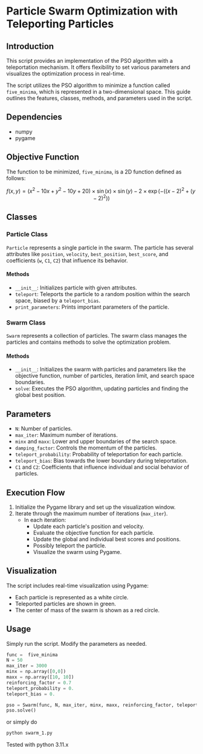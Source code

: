 # Particle Swarm Optimization with Teleporting Particles

## Introduction

This script provides an implementation of the PSO algorithm with a teleportation mechanism. It offers flexibility to set various parameters and visualizes the optimization process in real-time.

The script utilizes the PSO algorithm to minimize a function called `five_minima`, which is represented in a two-dimensional space. This guide outlines the features, classes, methods, and parameters used in the script.

## Dependencies

- numpy
- pygame

## Objective Function

The function to be minimized, `five_minima`, is a 2D function defined as follows:

$$
f(x,y)=(x^2 - 10x + y^2 - 10y + 20) \times \sin(x) \times \sin(y) - 2 \times \exp(-((x-2)^2 + (y-2)^2))
$$

## Classes

### Particle Class

`Particle` represents a single particle in the swarm. The particle has several attributes like `position`, `velocity`, `best_position`, `best_score`, and coefficients (`w`, `C1`, `C2`) that influence its behavior.

#### Methods

- `__init__`: Initializes particle with given attributes.
- `teleport`: Teleports the particle to a random position within the search space, biased by a `teleport_bias`.
- `print_parameters`: Prints important parameters of the particle.

### Swarm Class

`Swarm` represents a collection of particles. The swarm class manages the particles and contains methods to solve the optimization problem.

#### Methods

- `__init__`: Initializes the swarm with particles and parameters like the objective function, number of particles, iteration limit, and search space boundaries.
- `solve`: Executes the PSO algorithm, updating particles and finding the global best position.

## Parameters

- `N`: Number of particles.
- `max_iter`: Maximum number of iterations.
- `minx` and `maxx`: Lower and upper boundaries of the search space.
- `damping_factor`: Controls the momentum of the particles.
- `teleport_probability`: Probability of teleportation for each particle.
- `teleport_bias`: Bias towards the lower boundary during teleportation.
- `C1` and `C2`: Coefficients that influence individual and social behavior of particles.

## Execution Flow

1. Initialize the Pygame library and set up the visualization window.
2. Iterate through the maximum number of iterations (`max_iter`).
    - In each iteration:
        - Update each particle's position and velocity.
        - Evaluate the objective function for each particle.
        - Update the global and individual best scores and positions.
        - Possibly teleport the particle.
        - Visualize the swarm using Pygame.

## Visualization

The script includes real-time visualization using Pygame:
- Each particle is represented as a white circle.
- Teleported particles are shown in green.
- The center of mass of the swarm is shown as a red circle.

## Usage

Simply run the script. Modify the parameters as needed.

```python
func =  five_minima
N = 50
max_iter = 3000
minx = np.array([0,0])
maxx = np.array([10, 10])
reinforcing_factor = 0.7
teleport_probability = 0.
teleport_bias = 0.

pso = Swarm(func, N, max_iter, minx, maxx, reinforcing_factor, teleport_probability, teleport_bias, 1.458, 1.458)
pso.solve()
```
or simply do
```bash
python swarm_1.py
```
Tested with python 3.11.x